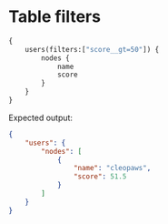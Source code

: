 # Table filters

```graphql
{
    users(filters:["score__gt=50"]) {
        nodes {
            name
            score
        }
    }
}
```

Expected output:

```json
{
    "users": {
        "nodes": [
            {
                "name": "cleopaws",
                "score": 51.5
            }
        ]
    }
}
```
